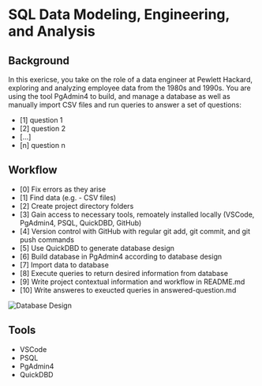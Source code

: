 # SQL Data Modeling, Engineering, and Analysis

## Background
In this exericse, you take on the role of a data engineer at Pewlett Hackard, exploring and analyzing employee data from the 1980s and 1990s. You  are using the tool PgAdmin4 to build, and manage a database as well as manually import CSV files and run queries to answer a set of questions:
- [1] question 1
- [2] question 2
- [...]
- [n] question n

## Workflow
- [0] Fix errors as they arise
- [1] Find data (e.g. - CSV files)
- [2] Create project directory folders
- [3] Gain access to necessary tools, remoately installed locally (VSCode, PgAdmin4, PSQL, QuickDBD, GitHub)
- [4] Version control with GitHub with regular git add, git commit, and git push commands
- [5] Use QuickDBD to generate database design
- [6] Build database in PgAdmin4 according to database design
- [7] Import data to database 
- [8] Execute queries to return desired information from database
- [9] Write project contextual information and workflow in README.md
- [10] Write answeres to exeucted queries in answered-question.md

![Database Design](https://github.com/robert-z-lehr/SQL-Exploring-Pewlett-Hackard-Employee-Records/raw/main/results/QuickDBD-export.png)

## Tools
- VSCode
- PSQL
- PgAdmin4
- QuickDBD

